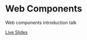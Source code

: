 # Web Components

Web components introduction talk

[Live Slides](https://thomas.weinert.info/talk-web-components/)
